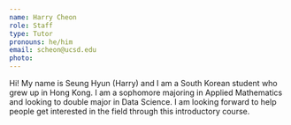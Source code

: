 ```yaml
---
name: Harry Cheon
role: Staff
type: Tutor
pronouns: he/him
email: scheon@ucsd.edu
photo: 
---
```

Hi! My name is Seung Hyun (Harry) and I am a South Korean student who grew up in Hong Kong. I am a sophomore majoring in Applied Mathematics and looking to double major in Data Science. I am looking forward to help people get interested in the field through this introductory course. 